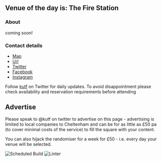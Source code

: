 <!-- lunch_item starts -->
## Venue of the day is: The Fire Station

### About

coming soon!

### Contact details

- [Map](https://www.google.com/maps/place/The%20Fire%20Station+Cheltenham/)
- [Url](http://thefirestationcheltenham.co.uk)
- [Twitter](@tfscheltenham)
- [Facebook](https://www.facebook.com/tfscheltenham/)
- [Instagram](https://www.instagram.com/thefirestationcheltenham/)

<!-- lunch_item ends -->


Follow [kutf](https://twitter.com/kutf) on Twitter for daily updates. To avoid disappointment please check availability and reservation requirements before attending

## Advertise

Please speak to @kutf on twitter to advertise on this page - advertising is limited to local companies to Cheltenham and can be for as little as £50 pa (to cover minimal costs of the service) to fill the square with your content.

You can also hijack the randomiser for a week for £50 - i.e. every day your venue will be selected.

![Scheduled Build](https://github.com/Cheltenham-Open-Data/lunches/workflows/Scheduled%20Build/badge.svg)
![Linter](https://github.com/Cheltenham-Open-Data/lunches//workflows/Linter/badge.svg)
